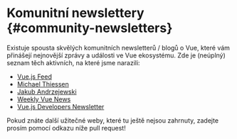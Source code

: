 # Komunitní newslettery {#community-newsletters}

Existuje spousta skvělých komunitních newsletterů / blogů o Vue, které vám přinášejí nejnovější zprávy a události ve Vue ekosystému.
Zde je (neúplný) seznam těch aktivních, na které jsme narazili:

- [Vue.js Feed](https://vuejsfeed.com/)
- [Michael Thiessen](https://michaelnthiessen.com/newsletter)
- [Jakub Andrzejewski](https://dev.to/jacobandrewsky)
- [Weekly Vue News](https://weekly-vue.news/)
- [Vue.js Developers Newsletter](https://vuejsdevelopers.com/newsletter/)

Pokud znáte další užitečné weby, které tu ještě nejsou zahrnuty, zadejte prosím pomocí odkazu níže pull request!
